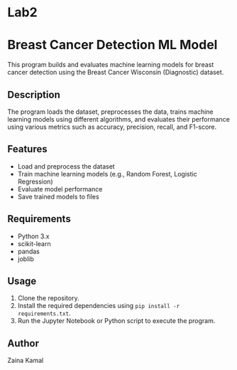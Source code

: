 # Lab2
# Breast Cancer Detection ML Model
 
This program builds and evaluates machine learning models for breast cancer detection using the Breast Cancer Wisconsin (Diagnostic) dataset.
 
## Description
 
The program loads the dataset, preprocesses the data, trains machine learning models using different algorithms, and evaluates their performance using various metrics such as accuracy, precision, recall, and F1-score.
 
## Features
 
- Load and preprocess the dataset
- Train machine learning models (e.g., Random Forest, Logistic Regression)
- Evaluate model performance
- Save trained models to files
 
## Requirements
 
- Python 3.x
- scikit-learn
- pandas
- joblib
 
## Usage
 
1. Clone the repository.
2. Install the required dependencies using `pip install -r requirements.txt`.
3. Run the Jupyter Notebook or Python script to execute the program.
 
## Author
 
Zaina Kamal
